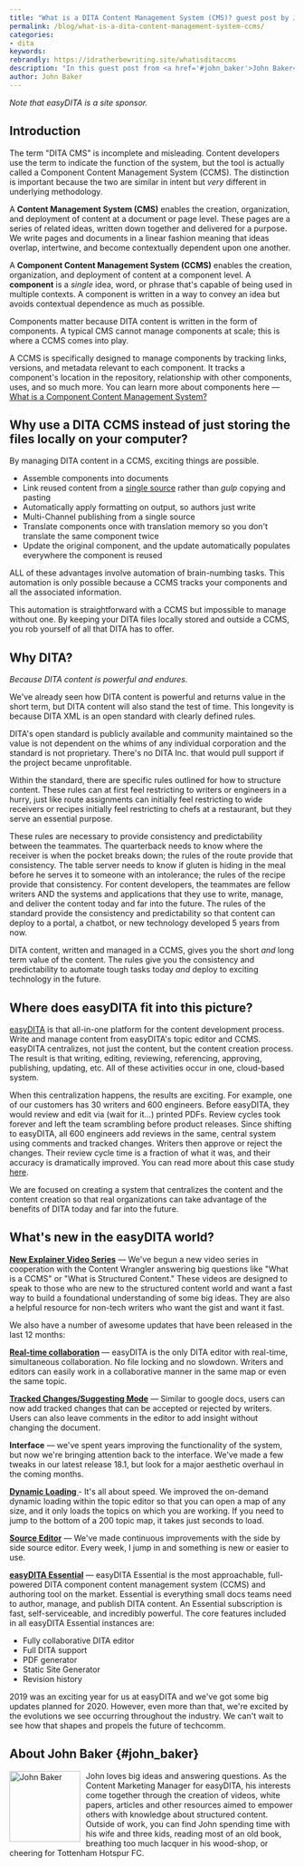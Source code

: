 ```yaml
---
title: "What is a DITA Content Management System (CMS)? guest post by John Baker"
permalink: /blog/what-is-a-dita-content-management-system-ccms/
categories:
- dita
keywords:
rebrandly: https://idratherbewriting.site/whatisditaccms
description: "In this guest post from <a href='#john_baker'>John Baker</a>, Content Marketing Manager for easyDITA, John explains what a component content management system (CCMS) is and why DITA is often used in these systems. John's article provides a solid introduction to why these larger, more robust systems are used with documentation. The ability to reuse content at a component level, assemble it into documents, track the component's usage across the system, include metadata, automate templates and formatting, and handle other tasks gives you a powerful way to manage content in an enterprise."
author: John Baker
---
```


*Note that easyDITA is a site sponsor.*

## Introduction

The term "DITA CMS" is incomplete and misleading. Content developers use the term to indicate the function of the system, but the tool is actually called a Component Content Management System (CCMS). The distinction is important because the two are similar in intent but _very_ different in underlying methodology.

A **Content Management System (CMS)** enables the creation, organization, and deployment of content at a document or page level. These pages are a series of related ideas, written down together and delivered for a purpose. We write pages and documents in a linear fashion meaning that ideas overlap, intertwine, and become contextually dependent upon one another.

A **Component Content Management System (CCMS)** enables the creation, organization, and deployment of content at a component level. A **component** is a _single_ idea, word, or phrase that's capable of being used in multiple contexts. A component is written in a way to convey an idea but avoids contextual dependence as much as possible.

Components matter because DITA content is written in the form of components. A typical CMS cannot manage components at scale; this is where a CCMS comes into play.

A CCMS is specifically designed to manage components by tracking links, versions, and metadata relevant to each component. It tracks a component's location in the repository, relationship with other components, uses, and so much more. You can learn more about components here &mdash; [What is a Component Content Management System?](https://easydita.com/what-is-a-component-content-management-system)

## Why use a DITA CCMS instead of just storing the files locally on your computer?

By managing DITA content in a CCMS, exciting things are possible.

*   Assemble components into documents
*   Link reused content from a [single source](https://easydita.com/what-is-a-single-source-of-truth-ssot/) rather than *gulp* copying and pasting
*   Automatically apply formatting on output, so authors just write
*   Multi-Channel publishing from a single source
*   Translate components once with translation memory so you don't translate the same component twice
*   Update the original component, and the update automatically populates everywhere the component is reused

ALL of these advantages involve automation of brain-numbing tasks. This automation is only possible because a CCMS tracks your components and all the associated information.

This automation is straightforward with a CCMS but impossible to manage without one. By keeping your DITA files locally stored and outside a CCMS, you rob yourself of all that DITA has to offer.

## Why DITA?

_Because DITA content is powerful and endures._

We've already seen how DITA content is powerful and returns value in the short term, but DITA content will also stand the test of time. This longevity is because DITA XML is an open standard with clearly defined rules.

DITA's open standard is publicly available and community maintained so the value is not dependent on the whims of any individual corporation and the standard is not proprietary. There's no DITA Inc. that would pull support if the project became unprofitable.

Within the standard, there are specific rules outlined for how to structure content. These rules can at first feel restricting to writers or engineers in a hurry, just like route assignments can initially feel restricting to wide receivers or recipes initially feel restricting to chefs at a restaurant, but they serve an essential purpose.

These rules are necessary to provide consistency and predictability between the teammates. The quarterback needs to know where the receiver is when the pocket breaks down; the rules of the route provide that consistency. The table server needs to know if gluten is hiding in the meal before he serves it to someone with an intolerance; the rules of the recipe provide that consistency. For content developers, the teammates are fellow writers AND the systems and applications that they use to write, manage, and deliver the content today and far into the future. The rules of the standard provide the consistency and predictability so that content can deploy to a portal, a chatbot, or new technology developed 5 years from now.

DITA content, written and managed in a CCMS, gives you the short _and_ long term value of the content. The rules give you the consistency and predictability to automate tough tasks today _and_ deploy to exciting technology in the future.

## Where does easyDITA fit into this picture?

[easyDITA](https://easydita.com/) is that all-in-one platform for the content development process. Write and manage content from easyDITA's topic editor and CCMS. easyDITA centralizes, not just the content, but the content creation process. The result is that writing, editing, reviewing, referencing, approving, publishing, updating, etc. All of these activities occur in one, cloud-based system.

When this centralization happens, the results are exciting. For example, one of our customers has 30 writers and 600 engineers. Before easyDITA, they would review and edit via (wait for it…) printed PDFs. Review cycles took forever and left the team scrambling before product releases. Since shifting to easyDITA, all 600 engineers add reviews in the same, central system using comments and tracked changes. Writers then approve or reject the changes. Their review cycle time is a fraction of what it was, and their accuracy is dramatically improved. You can read more about this case study [here](https://easydita.com/project/f5-case-study/).

We are focused on creating a system that centralizes the content and the content creation so that real organizations can take advantage of the benefits of DITA today and far into the future.

## What's new in the easyDITA world?

**[New Explainer Video Series](https://easydita.com/explainer-videos/)** &mdash; We've begun a new video series in cooperation with the Content Wrangler answering big questions like "What is a CCMS" or "What is Structured Content." These videos are designed to speak to those who are new to the structured content world and want a fast way to build a foundational understanding of some big ideas. They are also a helpful resource for non-tech writers who want the gist and want it fast.

We also have a number of awesome updates that have been released in the last 12 months:

**[Real-time collaboration](https://easydita.com/easydita-editor/)** &mdash; easyDITA is the only DITA editor with real-time, simultaneous collaboration. No file locking and no slowdown. Writers and editors can easily work in a collaborative manner in the same map or even the same topic.

**[Tracked Changes/Suggesting Mode](https://docs.easydita.com/docs/user-guide/180/review-interface/reviewing)** &mdash; Similar to google docs, users can now add tracked changes that can be accepted or rejected by writers. Users can also leave comments in the editor to add insight without changing the document.

**Interface** &mdash; we've spent years improving the functionality of the system, but now we're bringing attention back to the interface. We've made a few tweaks in our latest release 18.1, but look for a major aesthetic overhaul in the coming months.

**[Dynamic Loading ](https://youtu.be/wR_gxZyYaDE?t=61)**- It's all about speed. We improved the on-demand dynamic loading within the topic editor so that you can open a map of any size, and it only loads the topics on which you are working. If you need to jump to the bottom of a 200 topic map, it takes just seconds to load.

**[Source Editor](https://docs.easydita.com/docs/user-guide/180/easydita-interfaces/topic-editor#source-editor)** &mdash; We've made continuous improvements with the side by side source editor. Every week, I jump in and something is new or easier to use.

**[easyDITA Essential](https://easydita.com/pricing/)** &mdash; easyDITA Essential is the most approachable, full-powered DITA component content management system (CCMS) and authoring tool on the market. Essential is everything small docs teams need to author, manage, and publish DITA content. An Essential subscription is fast, self-serviceable, and incredibly powerful. The core features included in all easyDITA Essential instances are:

*   Fully collaborative DITA editor
*   Full DITA support
*   PDF generator
*   Static Site Generator
*   Revision history

2019 was an exciting year for us at easyDITA and we've got some big updates planned for 2020. However, even more than that, we're excited by the evolutions we see occurring throughout the industry. We can't wait to see how that shapes and propels the future of techcomm.

## About John Baker {#john_baker}

<div style="float: left; margin-right: 10px;"><a href='https://easydita.com/author/john-baker/'><img alt="John Baker" src="https://s3.us-west-1.wasabisys.com/idbwmedia.com/images/johnbakerimage.jpg" width="125" /></a></div>John loves big ideas and answering questions. As the Content Marketing Manager for easyDITA, his interests come together through the creation of videos, white papers, articles and other resources aimed to empower others with knowledge about structured content. Outside of work, you can find John spending time with his wife and three kids, reading most of an old book, breathing too much lacquer in his wood-shop, or cheering for Tottenham Hotspur FC.
